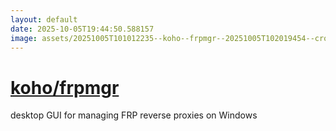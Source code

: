 ```yaml
---
layout: default
date: 2025-10-05T19:44:50.588157
image: assets/20251005T101012235--koho--frpmgr--20251005T102019454--cropped.png
---
```


# [koho/frpmgr](https://github.com/koho/frpmgr)

desktop GUI for managing FRP reverse proxies on Windows

